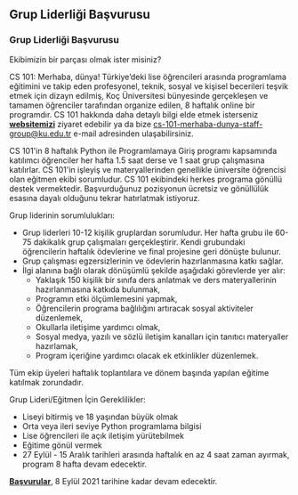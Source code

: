 Grup Liderliği Başvurusu
------

### Grup Liderliği Başvurusu

Ekibimizin bir parçası olmak ister misiniz?

CS 101: Merhaba, dünya! Türkiye’deki lise öğrencileri arasında programlama eğitimini ve takip eden profesyonel, teknik, sosyal ve kişisel becerileri teşvik etmek için dizayn edilmiş, Koç Üniversitesi bünyesinde gerçekleşen ve tamamen öğrenciler tarafından organize edilen, 8 haftalık online bir programdır. CS 101 hakkında daha detaylı bilgi elde etmek isterseniz [**websitemizi**](https://lnkd.in/diQUEtJC) ziyaret edebilir ya da bize cs-101-merhaba-dunya-staff-group@ku.edu.tr e-mail adresinden ulaşabilirsiniz.

CS 101'in 8 haftalık Python ile Programlamaya Giriş programı kapsamında katılımcı öğrenciler her hafta 1.5 saat derse ve 1 saat grup çalışmasına katılırlar. CS 101'in işleyiş ve materyallerinden genellikle üniversite öğrencisi olan eğitmen ekibi sorumludur. CS 101 ekibindeki herkes programa gönüllü destek vermektedir. Başvurduğunuz pozisyonun ücretsiz ve gönüllülük esasına dayalı olduğunu tekrar hatırlatmak istiyoruz.

Grup liderinin sorumlulukları:
- Grup liderleri 10-12 kişilik gruplardan sorumludur. Her hafta grubu ile 60-75 dakikalık grup çalışmaları gerçekleştirir. Kendi grubundaki öğrencilerin haftalık ödevlerine ve final projesine geri dönüşte bulunur.
- Grup çalışması egzersizlerinin ve ödevlerin hazırlanmasına katkı sağlar.
- İlgi alanına bağlı olarak dönüşümlü şekilde aşağıdaki görevlerde yer alır:
   - Yaklaşık 150 kişilik bir sınıfa ders anlatmak ve ders materyallerinin hazırlanmasına katkıda bulunmak,
   - Programın etki ölçümlemesini yapmak,
   - Öğrencilerin programa bağlılığını artıracak sosyal aktiviteler düzenlemek,
   - Okullarla iletişime yardımcı olmak,
   - Sosyal medya, yazılı ve sözlü iletişim kanalları için tanıtıcı materyaller hazırlamak,
   - Program içeriğine yardımcı olacak ek etkinlikler düzenlemek.

Tüm ekip üyeleri haftalık toplantılara ve dönem başında yapılan eğitime katılmak zorundadır.

Grup Lideri/Eğitmen İçin Gereklilikler:
- Liseyi bitirmiş ve 18 yaşından büyük olmak
- Orta veya ileri seviye Python programlama bilgisi
- Lise öğrencileri ile açık iletişim yürütebilmek
- Eğitime gönül vermek
- 27 Eylül - 15 Aralık tarihleri arasında haftalık en az 4 saat zaman ayırmak, program 8 hafta devam edecektir.

[**Başvurular**](https://docs.google.com/forms/d/e/1FAIpQLSepIYAHUeGCYdGxTclq1MC8xO2JRYGpXDShHn1tJP15KkHl_w/viewform), 8 Eylül 2021 tarihine kadar devam edecektir.
 
